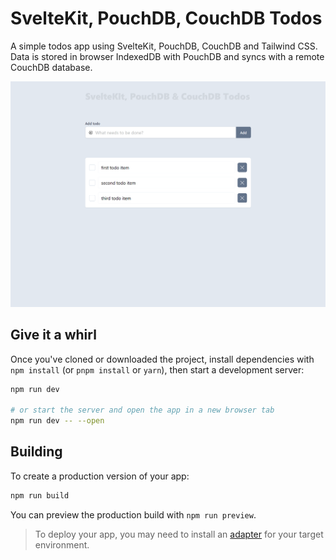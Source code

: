 # SvelteKit, PouchDB, CouchDB Todos

A simple todos app using SvelteKit, PouchDB, CouchDB and Tailwind CSS. Data is stored in browser IndexedDB with PouchDB and syncs with a remote CouchDB database.

![Screenshot of SvelteKit, PouchDB, CouchDB Todos](/static/sveltekit-pouchdb-couchdb-todos-screenshot.png)

## Give it a whirl

Once you've cloned or downloaded the project, install dependencies with `npm install` (or `pnpm install` or `yarn`), then start a development server:

```bash
npm run dev

# or start the server and open the app in a new browser tab
npm run dev -- --open
```

## Building

To create a production version of your app:

```bash
npm run build
```

You can preview the production build with `npm run preview`.

> To deploy your app, you may need to install an [adapter](https://kit.svelte.dev/docs#adapters) for your target environment.
